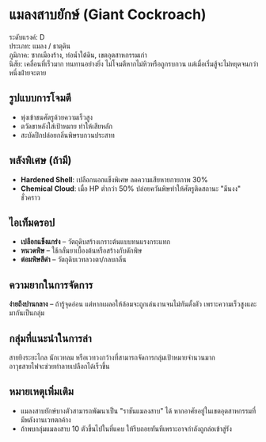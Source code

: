 # แมลงสาบยักษ์ (Giant Cockroach)

ระดับแรงค์: D  
ประเภท: แมลง / ธาตุดิน  
ภูมิภาค: ซากเมืองร้าง, ท่อน้ำใต้ดิน, เขตอุตสาหกรรมเก่า  
นิสัย: เคลื่อนที่เร็วมาก ทนทานอย่างยิ่ง ไม่โจมตีหากไม่หิวหรือถูกรบกวน แต่เมื่อเริ่มสู้จะไม่หยุดจนกว่าหนึ่งฝ่ายจะตาย

## รูปแบบการโจมตี
- พุ่งเข้าชนศัตรูด้วยความเร็วสูง  
- ตวัดขาหลังใส่เป้าหมาย ทำให้เสียหลัก  
- สะบัดปีกปล่อยกลิ่นพิษรบกวนประสาท

## พลังพิเศษ (ถ้ามี)
- **Hardened Shell**: เปลือกนอกแข็งพิเศษ ลดความเสียหายกายภาพ 30%  
- **Chemical Cloud**: เมื่อ HP ต่ำกว่า 50% ปล่อยควันพิษทำให้ศัตรูติดสถานะ "มึนงง" ชั่วคราว

## ไอเท็มดรอป
- **เปลือกแข็งแกร่ง** – วัตถุดิบสร้างเกราะต้นแบบทนแรงกระแทก  
- **หนวดพิษ** – ใช้กลั่นยาเบื้องต้นหรือสร้างกับดักพิษ  
- **ต่อมพิษสีดำ** – วัตถุดิบเวทลวงตา/กลบกลิ่น

## ความยากในการจัดการ
**ง่ายถึงปานกลาง** – ถ้ารู้จุดอ่อน แต่หากเผลอให้ล้อมจะถูกเล่นงานจนไม่ทันตั้งตัว เพราะความเร็วสูงและมากันเป็นกลุ่ม

## กลุ่มที่แนะนำในการล่า
สายยิงระยะไกล นักเวทลม หรือเวทวงกว้างที่สามารถจัดการกลุ่มเป้าหมายจำนวนมาก  
อาวุธสายไฟจะช่วยทำลายเปลือกได้เร็วขึ้น

## หมายเหตุเพิ่มเติม
- แมลงสาบยักษ์บางตัวสามารถพัฒนาเป็น "ราชันแมลงสาบ" ได้ หากอาศัยอยู่ในเขตอุตสาหกรรมที่มีพลังงานเวทตกค้าง  
- ถ้าพบกลุ่มแมลงสาบ 10 ตัวขึ้นไปในที่แคบ ให้รีบถอยทันทีเพราะอาจกำลังถูกล่อเข้าสู่รัง
